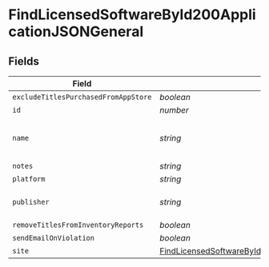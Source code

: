 # FindLicensedSoftwareById200ApplicationJSONGeneral


## Fields

| Field                                                                                                                                     | Type                                                                                                                                      | Required                                                                                                                                  | Description                                                                                                                               | Example                                                                                                                                   |
| ----------------------------------------------------------------------------------------------------------------------------------------- | ----------------------------------------------------------------------------------------------------------------------------------------- | ----------------------------------------------------------------------------------------------------------------------------------------- | ----------------------------------------------------------------------------------------------------------------------------------------- | ----------------------------------------------------------------------------------------------------------------------------------------- |
| `excludeTitlesPurchasedFromAppStore`                                                                                                      | *boolean*                                                                                                                                 | :heavy_minus_sign:                                                                                                                        | N/A                                                                                                                                       |                                                                                                                                           |
| `id`                                                                                                                                      | *number*                                                                                                                                  | :heavy_minus_sign:                                                                                                                        | N/A                                                                                                                                       | 1                                                                                                                                         |
| `name`                                                                                                                                    | *string*                                                                                                                                  | :heavy_check_mark:                                                                                                                        | Name of the licensed software                                                                                                             | Adobe Creative Suite                                                                                                                      |
| `notes`                                                                                                                                   | *string*                                                                                                                                  | :heavy_minus_sign:                                                                                                                        | N/A                                                                                                                                       |                                                                                                                                           |
| `platform`                                                                                                                                | *string*                                                                                                                                  | :heavy_minus_sign:                                                                                                                        | N/A                                                                                                                                       | Mac                                                                                                                                       |
| `publisher`                                                                                                                               | *string*                                                                                                                                  | :heavy_minus_sign:                                                                                                                        | N/A                                                                                                                                       | Adobe Systems Incorporated                                                                                                                |
| `removeTitlesFromInventoryReports`                                                                                                        | *boolean*                                                                                                                                 | :heavy_minus_sign:                                                                                                                        | N/A                                                                                                                                       |                                                                                                                                           |
| `sendEmailOnViolation`                                                                                                                    | *boolean*                                                                                                                                 | :heavy_minus_sign:                                                                                                                        | N/A                                                                                                                                       |                                                                                                                                           |
| `site`                                                                                                                                    | [FindLicensedSoftwareById200ApplicationJSONGeneralSite](../../models/operations/findlicensedsoftwarebyid200applicationjsongeneralsite.md) | :heavy_minus_sign:                                                                                                                        | N/A                                                                                                                                       |                                                                                                                                           |
